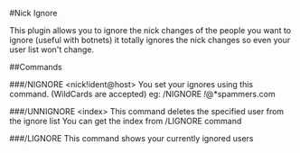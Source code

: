 #Nick Ignore 

This plugin allows you to ignore the nick changes of the people you want to ignore (useful with botnets) it totally ignores the nick changes so even your user list won't change.

##Commands

###/NIGNORE \<nick!ident@host\>
You set your ignores using this command. (WildCards are accepted)
eg: /NIGNORE *!*@*spammers.com

###/UNNIGNORE \<index\>
This command deletes the specified user from the ignore list
You can get the index from /LIGNORE command

###/LIGNORE 
This command shows your currently ignored users